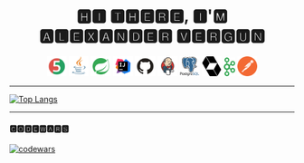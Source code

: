 <h1 align="center">🅷🅸 🆃🅷🅴🆁🅴, 🅸'🅼 🅰🅻🅴🆇🅰🅽🅳🅴🆁 🆅🅴🆁🅶🆄🅽</h1>

<p  align="center">
  <code><img width="7%" title="Junit5" src="logo/Junit5.svg"></code>
  <code><img width="7%" title="Java" src="logo/Java.svg"></code>
  <code><img width="7%" title="spring" src="logo/spring-boot.svg"></code>
  <code><img width="7%" title="idea" src="logo/Idea.svg"></code>
  <code><img width="7%" title="GitHub" src="logo/GitHub.svg"></code>
  <code><img width="7%" title="Jenkins" src="logo/Jenkins.svg"></code>
  <code><img width="7%" title="postgresql" src="logo/postgresql.svg"></code>
  <code><img width="7%" title="hibernate" src="logo/hibernate.svg"></code>
  <code><img width="4%" title="kafka" src="logo/kafka.svg"></code>
  <code><img width="7%" title="postman" src="logo/postman.svg"></code>
</p>

***
[![Top Langs](https://github-readme-stats.vercel.app/api/top-langs/?username=altsora)](https://github.com/anuraghazra/github-readme-stats)
***
#### 🅲🅾🅳🅴🆆🅰🆁🆂

[![codewars](https://www.codewars.com/users/Altsora/badges/large)](https://www.codewars.com/users/Altsora) 
  
<!-- #### 🅻🅴🅴🆃🅲🅾🅳🅴
[![KnlnKS's LeetCode stats](https://leetcode-stats-six.vercel.app/api?username=altsora&theme=dark)](https://github.com/KnlnKS/leetcode-stats) -->

<!--
**altsora/altsora** is a ✨ _special_ ✨ repository because its `README.md` (this file) appears on your GitHub profile.

Here are some ideas to get you started:

- 🔭 I’m currently working on ...
- 🌱 I’m currently learning ...
- 👯 I’m looking to collaborate on ...
- 🤔 I’m looking for help with ...
- 💬 Ask me about ...
- 📫 How to reach me: ...
- 😄 Pronouns: ...
- ⚡ Fun fact: ...
-->
